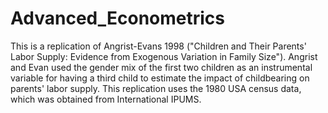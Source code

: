 # Advanced_Econometrics
This is a replication of Angrist-Evans 1998 ("Children and Their Parents' Labor Supply: Evidence from Exogenous Variation in Family Size"). Angrist and Evan used the gender mix of the first two children as an instrumental variable for having a third child to estimate the impact of childbearing on parents' labor supply. This replication uses the 1980 USA census data, which was obtained from International IPUMS.
